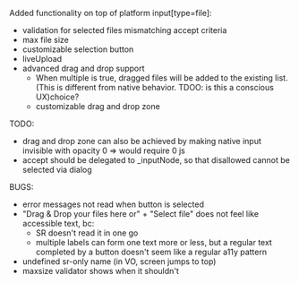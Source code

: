 Added functionality on top of platform input[type=file]:

- validation for selected files mismatching accept criteria
- max file size
- customizable selection button
- liveUpload
- advanced drag and drop support
  - When multiple is true, dragged files will be added to the existing list. (This is different from native behavior. TDOO: is this a conscious UX)choice?
  - customizable drag and drop zone

TODO:

- drag and drop zone can also be achieved by making native input invisible with opacity 0 => would require 0 js
- accept should be delegated to \_inputNode, so that disallowed cannot be selected via dialog

BUGS:

- error messages not read when button is selected
- "Drag & Drop your files here or" + "Select file" does not feel like accessible text, bc:
  - SR doesn't read it in one go
  - multiple labels can form one text more or less, but a regular text completed by a button doesn't seem like a regular a11y pattern
- undefined sr-only name (in VO, screen jumps to top)
- maxsize validator shows when it shouldn't
